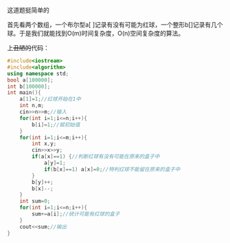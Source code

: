 这道题挺简单的

首先看两个数组，一个布尔型a[ ]记录有没有可能为红球，一个整形b[]记录有几个球。于是我们就能找到O(m)时间复杂度，O(n)空间复杂度的算法。

上~~丑陋的~~代码：
```cpp
#include<iostream>
#include<algorithm>
using namespace std;
bool a[100000];
int b[100000];
int main(){
    a[1]=1;//红球开始在1中
    int n,m;
    cin>>n>>m;//输入
    for(int i=1;i<=n;i++){
        b[i]=1;//赋初始值
    }
    for(int i=1;i<=m;i++){
        int x,y;
        cin>>x>>y;
        if(a[x]==1) {//判断红球有没有可能在原来的盒子中
            a[y]=1;
            if(b[x]==1) a[x]=0;//特判红球不能留在原来的盒子中
        }
        b[y]++;
        b[x]--;
    }
    int sum=0;
    for(int i=1;i<=n;i++){
        sum+=a[i];//统计可能有红球的盒子
    }
    cout<<sum;//输出
}
```